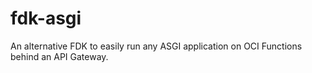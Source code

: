 # fdk-asgi
An alternative FDK to easily run any ASGI application on OCI Functions behind an API Gateway.
